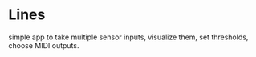 Lines
=====

simple app to take multiple sensor inputs, visualize them, set thresholds, choose MIDI outputs.
